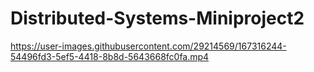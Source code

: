 # Distributed-Systems-Miniproject2



https://user-images.githubusercontent.com/29214569/167316244-54496fd3-5ef5-4418-8b8d-5643668fc0fa.mp4

